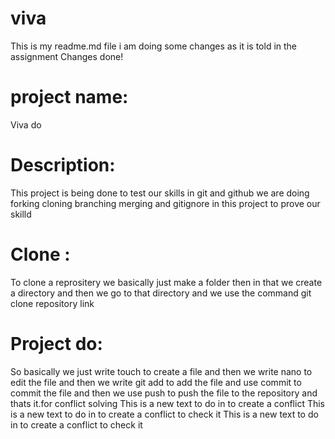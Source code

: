 # viva
This is my readme.md file i am doing some changes as it is told in the assignment 
Changes done!
# project name:
Viva do
# Description:
This project is being done to test our skills in git and github we are doing forking cloning branching merging
and gitignore in this project to prove our skilld
# Clone :
To clone a reprositery we basically just make a folder then in that we create a directory and then we go to that directory and we use the command git clone repository link
# Project do:
So basically we just write touch to create a file and then we write nano to edit the file and then we write git add to add the file and use commit to commit the file and then we use push to push the file to the repository and thats it.for conflict solving
This is a new text to do in to create a conflict
This is a new text to do in to create a conflict to check it
This is a new text to do in to create a conflict to check it
